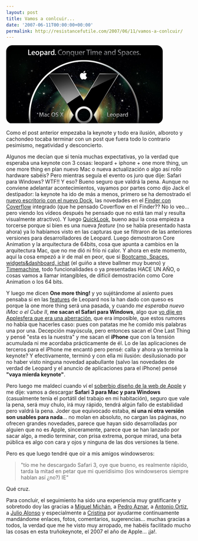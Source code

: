 ```yaml
---
layout: post
title: Vamos a conlcuir...
date: '2007-06-11T00:00:00+00:00'
permalink: http://resistancefutile.com/2007/06/11/vamos-a-conlcuir/
---
```

<img class="centro" src='/assets/leopard.png' alt='Leopard keynote timo' />

Como el post anterior empezaba la keynote y todo era ilusión, alboroto y cachondeo tocaba terminar con un post que fuera todo lo contrario pesimismo, negatividad y desconcierto. 

Algunos me decían que si tenía muchas expectativas, yo la verdad que esperaba una keynote con 3 cosas: leopard + iphone + one more thing, un one more thing en plan nuevo Mac o nueva actualización o algo así rollo hardware sabéis? Pero mientras seguía el evento os juro que dije: Safari para Windows? WTF!! Y eso? Bueno seguro que valdrá la pena. Aunque no conviene adelantar acontecimientos, vayamos por partes como dijo Jack el destipador: la keynote ha ido de más a menos, primero se ha demostrado el <a href="http://www.apple.com/macosx/leopard/features/desktop.html">nuevo escritorio con el nuevo Dock</a>, las novedades en el <a href="http://www.apple.com/macosx/leopard/features/finder.html">Finder con Coverflow</a> integrado (que he pensado Coverflow en el Finder?? No lo veo... pero viendo los vídeos después he pensado que no está tan mal y resulta visualmente atractivo). Y luego <a href="http://www.apple.com/macosx/leopard/features/quicklook.html">QuickLook</a>, bueno aquí la cosa empieza a torcerse porque si bien es una nueva <em>feature</em> (no se había presentado hasta ahora) ya lo habíamos visto en las capturas que se filtraron de las anteriores versiones para desarrolladores de Leopard. Luego demostraron Core Animation y la arquitectura de 64bits, cosa que apunta a cambios en la arquitectura Mac, que no me dió ni frío ni calor. Y ahora en este momento, aquí la cosa empezó a ir de mal en peor, que si <a href="http://www.apple.com/macosx/leopard/features/">Bootcamp, Spaces, widgets&dashboard, ichat</a> (el guiño a steve ballmer muy bueno) y <a href="http://www.apple.com/macosx/leopard/features/">Timemachine</a>, todo funcionalidades o ya presentadas HACE UN AÑO, o cosas vamos a llamar intangibles, de difícil demostración como Core Animation o los 64 bits.

Y luego me dicen <strong>One more thing!</strong> y yo sujétándome al asiento pues pensaba si en las <a href="http://www.apple.com/macosx/leopard/features/">features</a> de Leopard nos la han dado con queso es porque la one more thing será una pasada, y cuando <em>me esperaba nuevo iMac o el Cube II</em>, <strong>me sacan el Safari para Windows</strong>, algo que <a href="http://www.applesfera.com/2007/01/12-apple-tiene-safari-para-windows-mozilla-piensa-que-si">yo dije en Applesfera que era una aberración</a>, que era imposible, que estos rumores no había que hacerles caso: pues con patatas me he comido mis palabras una por una. Decepción mayúscula, pero entonces sacan el One Last Thing y pensé "esta es la nuestra" y me sacan el <strong>iPhone</strong> que con la tensión acumulada ni me acordaba prácticamente de él. Lo de las aplicaciones de terceros para el iPhone me encantó pero pensé: calla y ahora ya termina la keynote? Y efectivamente, terminó y con ella mi ilusión: desilusionado por no haber visto ninguna novedad apabullante (salvo las novedades de verdad de Leopard y el anuncio de aplicaciones para el iPhone) pensé <strong>"vaya mierda keynote"</strong>.

Pero luego me maldecí cuando ví el <a href="http://apple.com">soberbio diseño de la web de Apple</a> y me dije: vamos a descargar <strong>Safari 3 para Mac y para Windows</strong> (casualmente tenía el portátil del trabajo en mi habitación), seguro que vale la pena, será muy chulo, irá muy rápido, tendrá algún fallo de estabilidad pero valdrá la pena. Joder que equivocado estaba, <strong>ni una ni otra versión son usables para nada</strong>... no molan en absoluto, no cargan las páginas, no ofrecen grandes novedades, parece que hayan sido desarrolladas por alguien que no es Apple, sinceramente, parece que se han lanzado por sacar algo, a medio terminar, con prisa extrema, porque mirad, una beta pública es algo con cara y ojos y ninguna de las dos versiones la tiene.

Pero es que luego tendré que oir a mis amigos windowseros: 

<blockquote>"tío me he descargado Safari 3, oye que bueno, es realmente rápido, tarda la mitad en petar que mi querídisimo (los windowseros siempre hablan así ¿no?) IE"</blockquote>

Qué cruz. 

Para concluir, el seguimiento ha sido una experiencia muy gratificante y sobretodo doy las gracias a <a href="http://backfocus.info">Miguel Michán</a>, a <a href="http://cuatrodoce.com">Pedro Aznar</a>, a <a href="http://error500.net">Antonio Ortiz</a>, a <a href="http://www.merodeando.com/">Julio Alonso</a> y especialmente a <a href="http://childrenatyourfeet.com">Cristina</a> por ayudarme continuamente mandándome enlaces, fotos, comentarios, sugerencias... muchas gracias a todos, la verdad que me he visto muy arropado, me habéis facilitado mucho las cosas en esta truñokeynote, el 2007 el año de Apple... ¡ja!.

